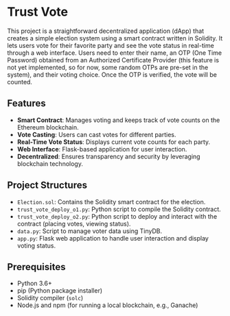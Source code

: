 # Trust Vote

This project is a straightforward decentralized application (dApp) that creates a simple election system using a smart contract written in Solidity. It lets users vote for their favorite party and see the vote status in real-time through a web interface. Users need to enter their name, an OTP (One Time Password) obtained from an Authorized Certificate Provider (this feature is not yet implemented, so for now, some random OTPs are pre-set in the system), and their voting choice. Once the OTP is verified, the vote will be counted.

## Features
- **Smart Contract**: Manages voting and keeps track of vote counts on the Ethereum blockchain.
- **Vote Casting**: Users can cast votes for different parties.
- **Real-Time Vote Status**: Displays current vote counts for each party.
- **Web Interface**: Flask-based application for user interaction.
- **Decentralized**: Ensures transparency and security by leveraging blockchain technology.

## Project Structures
- `Election.sol`: Contains the Solidity smart contract for the election.
- `trust_vote_deploy_o1.py`: Python script to compile the Solidity contract.
- `trust_vote_deploy_o2.py`: Python script to deploy and interact with the contract (placing votes, viewing status).
- `data.py`: Script to manage voter data using TinyDB.
- `app.py`: Flask web application to handle user interaction and display voting status.

## Prerequisites
- Python 3.6+
- pip (Python package installer)
- Solidity compiler (`solc`)
- Node.js and npm (for running a local blockchain, e.g., Ganache)
